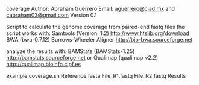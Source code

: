  coverage
 Author: Abraham Guerrero 
 Email:  aguerrero@ciad.mx and cabraham03@gmail.com
 Version 0.1

 Script to calculate the genome coverage from paired-end fastq files 
 the script works with:
                       Samtools (Version: 1.2)                     http://www.htslib.org/download
                       BWA (bwa-0.7.12) Burrows-Wheeler Aligner    http://bio-bwa.sourceforge.net

analyze the results with: 
                       BAMStats (BAMStats-1.25)                    http://bamstats.sourceforge.net
                               or
                       Qualimap  (qualimap_v2.2)                   http://qualimap.bioinfo.cipf.es


 example
 coverage.sh Reference.fasta File_R1.fastq File_R2.fastq Results
